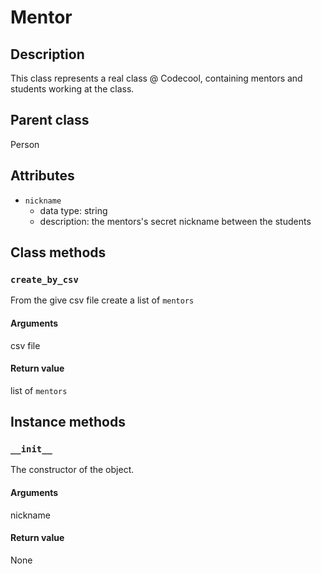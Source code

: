 # Mentor

## Description
This class represents a real class @ Codecool, containing mentors and students working at the class.

## Parent class
Person

## Attributes

* ```nickname```
  * data type: string
  * description: the mentors's secret nickname between the students

## Class methods

### ```create_by_csv```

From the give csv file create a list of ```mentors```

#### Arguments
csv file

#### Return value

list of ```mentors```

## Instance methods

### ```__init__```
The constructor of the object.

#### Arguments

nickname

#### Return value
None
